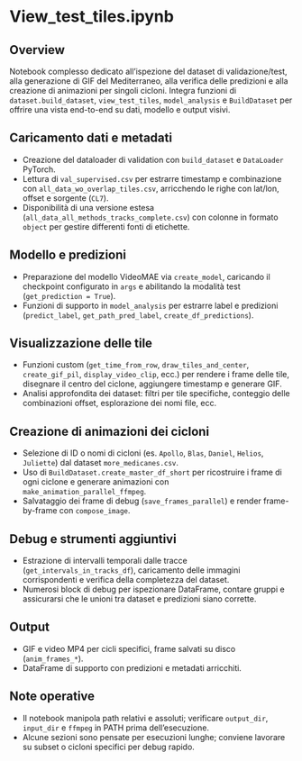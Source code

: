 # View_test_tiles.ipynb

## Overview
Notebook complesso dedicato all’ispezione del dataset di validazione/test, alla generazione di GIF del Mediterraneo, alla verifica delle predizioni e alla creazione di animazioni per singoli cicloni. Integra funzioni di `dataset.build_dataset`, `view_test_tiles`, `model_analysis` e `BuildDataset` per offrire una vista end-to-end su dati, modello e output visivi.

## Caricamento dati e metadati
- Creazione del dataloader di validation con `build_dataset` e `DataLoader` PyTorch.
- Lettura di `val_supervised.csv` per estrarre timestamp e combinazione con `all_data_wo_overlap_tiles.csv`, arricchendo le righe con lat/lon, offset e sorgente (`CL7`).
- Disponibilità di una versione estesa (`all_data_all_methods_tracks_complete.csv`) con colonne in formato `object` per gestire differenti fonti di etichette.

## Modello e predizioni
- Preparazione del modello VideoMAE via `create_model`, caricando il checkpoint configurato in `args` e abilitando la modalità test (`get_prediction = True`).
- Funzioni di supporto in `model_analysis` per estrarre label e predizioni (`predict_label`, `get_path_pred_label`, `create_df_predictions`).

## Visualizzazione delle tile
- Funzioni custom (`get_time_from_row`, `draw_tiles_and_center`, `create_gif_pil`, `display_video_clip`, ecc.) per rendere i frame delle tile, disegnare il centro del ciclone, aggiungere timestamp e generare GIF.
- Analisi approfondita dei dataset: filtri per tile specifiche, conteggio delle combinazioni offset, esplorazione dei nomi file, ecc.

## Creazione di animazioni dei cicloni
- Selezione di ID o nomi di cicloni (es. `Apollo`, `Blas`, `Daniel`, `Helios`, `Juliette`) dal dataset `more_medicanes.csv`.
- Uso di `BuildDataset.create_master_df_short` per ricostruire i frame di ogni ciclone e generare animazioni con `make_animation_parallel_ffmpeg`.
- Salvataggio dei frame di debug (`save_frames_parallel`) e render frame-by-frame con `compose_image`.

## Debug e strumenti aggiuntivi
- Estrazione di intervalli temporali dalle tracce (`get_intervals_in_tracks_df`), caricamento delle immagini corrispondenti e verifica della completezza del dataset.
- Numerosi block di debug per ispezionare DataFrame, contare gruppi e assicurarsi che le unioni tra dataset e predizioni siano corrette.

## Output
- GIF e video MP4 per cicli specifici, frame salvati su disco (`anim_frames_*`).
- DataFrame di supporto con predizioni e metadati arricchiti.

## Note operative
- Il notebook manipola path relativi e assoluti; verificare `output_dir`, `input_dir` e `ffmpeg` in PATH prima dell’esecuzione.
- Alcune sezioni sono pensate per esecuzioni lunghe; conviene lavorare su subset o cicloni specifici per debug rapido.
